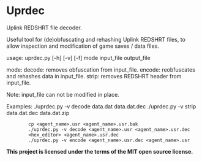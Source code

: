 # Uprdec
Uplink REDSHRT file decoder.

Useful tool for (de)obfuscating and rehashing Uplink REDSHRT files, to allow
inspection and modification of game saves / data files.

usage: uprdec.py \[-h\] \[-v\] \[-f\] mode input_file output_file

mode:   decode: removes obfuscation from input_file.
        encode: reobfuscates and rehashes data in input_file.
        strip:  removes REDSHRT header from input_file.

Note: input_file can not be modified in place.

Examples:
            ./uprdec.py -v decode data.dat data.dat.dec
            ./uprdec.py -v strip data.dat.dec data.dat.zip
            
            cp <agent_name>.usr <agent_name>.usr.bak
            ./uprdec.py -v decode <agent_name>.usr <agent_name>.usr.dec
            <hex_editor> <agent_name>.usr.dec
            ./uprdec.py -v encode <agent_name>.usr.dec <agent_name>.usr

**This project is licensed under the terms of the MIT open source license.**
